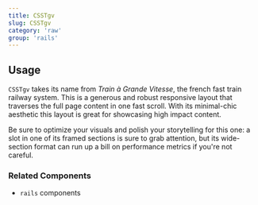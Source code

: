 ```yaml
---
title: CSSTgv
slug: CSSTgv
category: 'raw'
group: 'rails'
---
```


## Usage

`CSSTgv` takes its name from  _Train à Grande Vitesse_, the french fast train railway system.
This is a generous and robust responsive layout that traverses the full page content in one fast scroll.
With its minimal-chic aesthetic this layout is great for showcasing high impact content.

Be sure to optimize your visuals and polish your storytelling for this one: a slot in one of its framed sections is sure to grab attention, but its wide-section format can run up a bill on performance metrics if you're not careful.

### Related Components

- `rails` components
